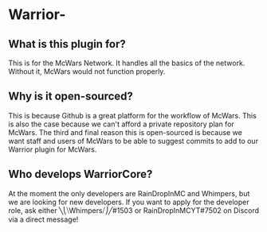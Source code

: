 # Warrior-

## What is this plugin for?
This is for the McWars Network. It handles all the basics of the network. Without it, McWars would not function properly.

## Why is it open-sourced?
This is because Github is a great platform for the workflow of McWars. This is also the case because we can't afford a private repository plan for McWars. The third and final reason this is open-sourced is because we want staff and users of McWars to be able to suggest commits to add to our Warrior plugin for McWars. 

## Who develops WarriorCore?
At the moment the only developers are RainDropInMC and Whimpers, but we are looking for new developers. If you want to apply for the developer role, ask either ╲⎝⧹Whimpers⧸⎠╱#1503 or RainDropInMCYT#7502 on Discord via a direct message!
